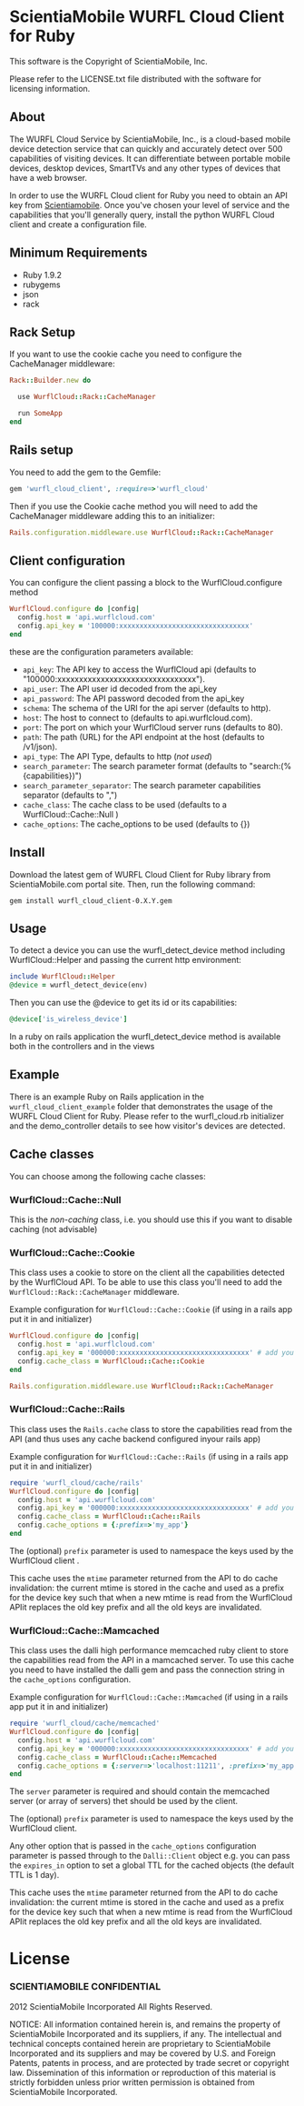 # ScientiaMobile WURFL Cloud Client for Ruby
This software is the Copyright of ScientiaMobile, Inc.

Please refer to the LICENSE.txt file distributed with the software for licensing information.

About
----------------

The WURFL Cloud Service by ScientiaMobile, Inc., is a cloud-based mobile device detection service that can quickly and accurately detect over 500 capabilities of visiting devices.  It can differentiate between portable mobile devices, desktop devices, SmartTVs and any other types of devices that have a web browser.

In order to use the WURFL Cloud client for Ruby you need to obtain an API key from [Scientiamobile](http://www.scientiamobile.com/ "Scientiamobile"). Once you've chosen your level of service and the capabilities that you'll generally query, install the python WURFL Cloud client and create a configuration file.

Minimum Requirements
----------------

* Ruby 1.9.2
* rubygems
* json
* rack

Rack Setup
----------------

If you want to use the cookie cache you need to configure the CacheManager middleware:

```ruby
Rack::Builder.new do

  use WurflCloud::Rack::CacheManager

  run SomeApp
end
```

Rails setup
----------------

You need to add the gem to the Gemfile:

```ruby
gem 'wurfl_cloud_client', :require=>'wurfl_cloud'
```

Then if you use the Cookie cache method you will need to add the CacheManager middleware adding this to an initializer:

```ruby
Rails.configuration.middleware.use WurflCloud::Rack::CacheManager
```

Client configuration
----------------

You can configure the client passing a block to the WurflCloud.configure method 

```ruby
WurflCloud.configure do |config|
  config.host = 'api.wurflcloud.com'
  config.api_key = '100000:xxxxxxxxxxxxxxxxxxxxxxxxxxxxxxxx'
end
```

these are the configuration parameters available: 

* <code>api_key</code>: The API key to access the WurflCloud api (defaults to "100000:xxxxxxxxxxxxxxxxxxxxxxxxxxxxxxxx").
* <code>api_user</code>: The API user id decoded from the api_key
* <code>api_password</code>: The API password decoded from the api_key
* <code>schema</code>: The schema of the URI for the api server (defaults to http).
* <code>host</code>: The host to connect to (defaults to api.wurflcloud.com).
* <code>port</code>: The port on which your WurflCloud server runs (defaults to 80).
* <code>path</code>: The path (URL) for the API endpoint at the host (defaults to /v1/json).
* <code>api_type</code>: The API Type, defaults to http (*not used*)
* <code>search_parameter</code>: The search parameter format (defaults to "search:(%{capabilities})")
* <code>search_parameter_separator</code>: The search parameter capabilities separator (defaults to ",")
* <code>cache_class</code>: The cache class to be used (defaults to a WurflCloud::Cache::Null )
* <code>cache_options</code>: The cache_options to be used (defaults to {})

Install
----------------

Download the latest gem of WURFL Cloud Client for Ruby library from ScientiaMobile.com portal site. Then, run the following command:

```
gem install wurfl_cloud_client-0.X.Y.gem
```

Usage
----------------

To detect a device you can use the wurfl_detect_device method including WurflCloud::Helper and passing the current http environment:

```ruby
include WurflCloud::Helper
@device = wurfl_detect_device(env)
```

Then you can use the @device to get its id or its capabilities:

```ruby
@device['is_wireless_device']
```

In a ruby on rails application the wurfl_detect_device method is available both in the controllers and in the views

Example
----------------

There is an example Ruby on Rails application in the <code>wurfl_cloud_client_example</code> folder that demonstrates the usage of the WURFL Cloud Client for Ruby. Please refer to the wurfl_cloud.rb initializer and the demo_controller details to see how visitor's devices are detected.

Cache classes
----------------

You can choose among the following cache classes:

### WurflCloud::Cache::Null 

This is the *non-caching* class, i.e. you should use this if you want to disable caching (not advisable)

### WurflCloud::Cache::Cookie

This class uses a cookie to store on the client all the capabilities detected by the WurflCloud API. To be able to use this class you'll need to add the ```WurflCloud::Rack::CacheManager``` middleware.

Example configuration for ```WurflCloud::Cache::Cookie``` (if using in a rails app put it in and initializer)

```ruby
WurflCloud.configure do |config|
  config.host = 'api.wurflcloud.com'
  config.api_key = '000000:xxxxxxxxxxxxxxxxxxxxxxxxxxxxxxxx' # add you api key here
  config.cache_class = WurflCloud::Cache::Cookie
end

Rails.configuration.middleware.use WurflCloud::Rack::CacheManager
```

### WurflCloud::Cache::Rails

This class uses the ```Rails.cache``` class to store the capabilities read from the API (and thus uses any cache backend configured inyour rails app)

Example configuration for ```WurflCloud::Cache::Rails``` (if using in a rails app put it in and initializer)

```ruby
require 'wurfl_cloud/cache/rails'
WurflCloud.configure do |config|
  config.host = 'api.wurflcloud.com'
  config.api_key = '000000:xxxxxxxxxxxxxxxxxxxxxxxxxxxxxxxx' # add you api key here
  config.cache_class = WurflCloud::Cache::Rails
  config.cache_options = {:prefix=>'my_app'}
end
```

The (optional) ```prefix``` parameter is used to namespace the keys used by the WurflCloud client .

This cache uses the ```mtime``` parameter returned from the API to do cache invalidation: the current mtime is stored in the cache and used as a prefix for the device key such that when a new mtime is read from the WurflCloud APIit replaces the old key prefix and all the old keys are invalidated.

### WurflCloud::Cache::Mamcached

This class uses the dalli high performance memcached ruby client to store the capabilities read from the API in a mamcached server. To use this cache you need to have installed the dalli gem and pass the connection string in the ```cache_options``` configuration. 

Example configuration for ```WurflCloud::Cache::Mamcached``` (if using in a rails app put it in and initializer)

```ruby
require 'wurfl_cloud/cache/memcached'
WurflCloud.configure do |config|
  config.host = 'api.wurflcloud.com'
  config.api_key = '000000:xxxxxxxxxxxxxxxxxxxxxxxxxxxxxxxx' # add you api key here
  config.cache_class = WurflCloud::Cache::Memcached
  config.cache_options = {:server=>'localhost:11211', :prefix=>'my_app'}
end
```

The ```server``` parameter is required and should contain the memcached server (or array of servers) thet should be used by the client.

The (optional) ```prefix``` parameter is used to namespace the keys used by the WurflCloud client.

Any other option that is passed in the ```cache_options``` configuration parameter is passed through to the ```Dalli::Client``` object e.g. you can pass the ```expires_in``` option to set a global TTL for the cached objects (the default TTL is 1 day).

This cache uses the ```mtime``` parameter returned from the API to do cache invalidation: the current mtime is stored in the cache and used as a prefix for the device key such that when a new mtime is read from the WurflCloud APIit replaces the old key prefix and all the old keys are invalidated.


License
========================================
### SCIENTIAMOBILE CONFIDENTIAL

  2012 ScientiaMobile Incorporated
  All Rights Reserved.

NOTICE:  All information contained herein is, and remains the property of ScientiaMobile Incorporated and its suppliers, if any.  The intellectual and technical concepts contained herein are proprietary to ScientiaMobile Incorporated and its suppliers and may be covered by U.S. and Foreign Patents, patents in process, and are protected by trade secret or copyright law. Dissemination of this information or reproduction of this material is strictly forbidden unless prior written permission is obtained from ScientiaMobile Incorporated.